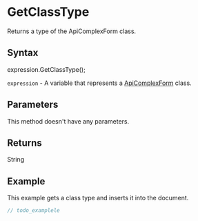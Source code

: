 # GetClassType

Returns a type of the ApiComplexForm class.

## Syntax

expression.GetClassType();

`expression` - A variable that represents a [ApiComplexForm](../ApiComplexForm.md) class.

## Parameters

This method doesn't have any parameters.

## Returns

String

## Example

This example gets a class type and inserts it into the document.

```javascript
// todo_examplele
```